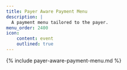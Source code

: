 ```yaml
---
title: Payer Aware Payment Menu
description: |
  A payment menu tailored to the payer.
menu_order: 2400
icon:
    content: event
    outlined: true
---
```


{% include payer-aware-payment-menu.md %}

